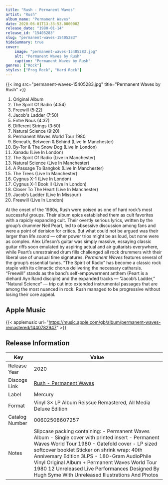 ```yaml
---
title: "Rush - Permanent Waves"
artist: "Rush"
album_name: "Permanent Waves"
date: 2020-06-01T13:33:53.000000Z
release_date: "1980-01-14"
release_id: "15405283"
slug: "permanent-waves-15405283"
hideSummary: true
cover:
    image: "permanent-waves-15405283.jpg"
    alt: "Permanent Waves by Rush"
    caption: "Permanent Waves by Rush"
genres: ["Rock"]
styles: ["Prog Rock", "Hard Rock"]
---
```


{{< img src="permanent-waves-15405283.jpg" title="Permanent Waves by Rush" >}}

<!-- section break -->

1. Original Album
2. The Spirit Of Radio (4:54)
3. Freewill (5:22)
4. Jacob's Ladder (7:50)
5. Entre Nous (4:37)
6. Different Strings (3:50)
7. Natural Science (9:20)
8. Permanent Waves World Tour 1980
9. Beneath, Between & Behind (Live In Manchester)
10. By-Tor & The Snow Dog (Live In London)
11. Xanadu (Live In London)
12. The Spirit Of Radio (Live in Manchester)
13. Natural Science (Live In Manchester)
14. A Passage To Bangkok (Live In Manchester)
15. The Trees (Live In Manchester)
16. Cygnus X-1 (Live In London)
17. Cygnus X-1 Book II (Live In London)
18. Closer To The Heart (Live In Manchester)
19. Jacob’s Ladder (Live In Missouri)
20. Freewill (Live In London)

<!-- section break -->


At the onset of the 1980s, Rush were poised as one of hard rock’s most successful groups. Their album epics established them as cult favorites with a rapidly expanding cult. Their overtly serious lyrics, written by the group’s drummer Neil Peart, led to obsessive discussion among fans and were a point of derision for critics. But what could not be argued was their larger than life <i>sound</i> — other power trios might be as loud, but none were as complex. Alex Lifeson’s guitar was simply massive, essaying classic guitar riffs soon emulated by aspiring actual and air guitarists everywhere, while Peart’s unrestrained drum fills challenged all rock drummers with their liberal use of unusual time signatures. <i>Permanent Waves</i> features several of the group’s essential tunes. “The Spirit of Radio” has become a classic rock staple with its climactic chorus delivering the necessary catharsis. “Freewill” stands as the band’s self-empowerment anthem (Peart is a diehard Ayn Rand disciple) and the expanded tracks — “Jacob’s Ladder,” “Natural Science” — trip out into extended instrumental passages that are among the most nuanced in rock. Rush managed to be progressive without losing their core appeal.



## Apple Music
{{< applemusic url="https://music.apple.com/gb/album/permanent-waves-remastered/1440782947" >}}






## Release Information
|  Key           | Value                                                |
| ---------------| ---------------------------------------------------- |
| Release Year   | 2020                                   |
| Discogs Link   | [Rush - Permanent Waves](https://www.discogs.com/release/15405283-Rush-Permanent-Waves) |
| Label          | Mercury |
| Format         | Vinyl 3× LP Album Reissue Remastered, All Media Deluxe Edition |
| Catalog Number | 00602508607257 |
| Notes | Slipcase packing containing: - Permanent Waves Album  - Single cover with printed insert - Permanent Waves World Tour 1980 - Gatefold cover - LP sized softcover booklet  Sticker on shrink wrap: 40th Anniversary Edition 3LPS - 180-Gram AudioPhile Vinyl Original Album + Permanent Waves World Tour 1980 12 Unreleased Live Performances Designed By Hugh Syme With Unreleased Illustrations And Photos |